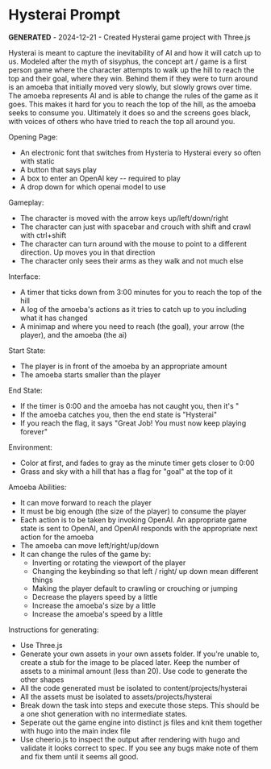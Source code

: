 # Hysterai Prompt

**GENERATED** - 2024-12-21 - Created Hysterai game project with Three.js


Hysterai is meant to capture the inevitability of AI and how it will catch up to us. Modeled after the myth of sisyphus, the concept art / game is a first person game where the character attempts to walk up the hill to reach the top and their goal, where they win. Behind them if they were to turn around is an amoeba that initially moved very slowly, but slowly grows over time. The amoeba represents AI and is able to change the rules of the game as it goes. This makes it hard for you to reach the top of the hill, as the amoeba seeks to consume you. Ultimately it does so and the screens goes black, with voices of others who have tried to reach the top all around you. 

Opening Page:
- An electronic font that switches from Hysteria to Hysterai every so often with static
- A button that says play
- A box to enter an OpenAI key -- required to play
- A drop down for which openai model to use

Gameplay:
- The character is moved with the arrow keys up/left/down/right
- The character can just with spacebar and crouch with shift and crawl with ctrl+shift
- The character can turn around with the mouse to point to a different direction. Up moves you in that direction
- The character only sees their arms as they walk and not much else

Interface:
- A timer that ticks down from 3:00 minutes for you to reach the top of the hill
- A log of the amoeba's actions as it tries to catch up to you including what it has changed
- A minimap and where you need to reach (the goal), your arrow (the player), and the amoeba (the ai)

Start State:
- The player is in front of the amoeba by an appropriate amount
- The amoeba starts smaller than the player

End State:
- If the timer is 0:00 and the amoeba has not caught you, then it's "
- If the amoeba catches you, then the end state is "Hysterai"
- If you reach the flag, it says "Great Job! You must now keep playing forever"

Environment:
- Color at first, and fades to gray as the minute timer gets closer to 0:00
- Grass and sky with a hill that has a flag for "goal" at the top of it

Amoeba Abilities:
- It can move forward to reach the player
- It must be big enough (the size of the player) to consume the player
- Each action is to be taken by invoking OpenAI. An appropriate game state is sent to OpenAI, and OpenAI responds with the appropriate next action for the amoeba
- The amoeba can move left/right/up/down
- It can change the rules of the game by:
    - Inverting or rotating the viewport of the player
    - Changing the keybinding so that left / right/ up down mean different things
    - Making the player default to crawling or crouching or jumping
    - Decrease the players speed by a little
    - Increase the amoeba's size by a little
    - Increase the amoeba's speed by a little


Instructions for generating:
- Use Three.js
- Generate your own assets in your own assets folder. If you're unable to, create a stub for the image to be placed later. Keep the number of assets to a minimal amount (less than 20). Use code to generate the other shapes
- All the code generated must be isolated to content/projects/hysterai
- All the assets must be isolated to assets/projects/hysterai
- Break down the task into steps and execute those steps. This should be a one shot generation with no intermediate states.
- Seperate out the game engine into distinct js files and knit them together with hugo into the main index file
- Use cheerio.js to inspect the output after rendering with hugo and validate it looks correct to spec. If you see any bugs make note of them and fix them until it seems all good.